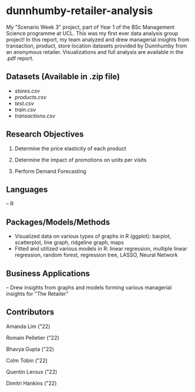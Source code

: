 # dunnhumby-retailer-analysis
My "Scenario Week 3" project, part of Year 1 of the BSc Management Science programme at UCL. This was my first ever data analysis group project! In this report, my team analyzed and drew managerial insights from transaction, product, store location datasets provided by Dunnhumby from an anonymous retailer. Visualizations and full analysis are available in the .pdf report.

## Datasets (Available in .zip file)
* *stores.csv*
* *products.csv*
* *test.csv*
* *train.csv*
* *transactions.csv*

## Research Objectives
1) Determine the price elasticity of each product

2) Determine the impact of promotions on units per visits

3) Perform Demand Forecasting

## Languages
– R

## Packages/Models/Methods
* Visualized data on various types of graphs in R (ggplot): barplot, scatterplot, line graph, ridgeline graph, maps
* Fitted and utilized various models in R: linear regression, multiple linear regression, random forest, regression tree, LASSO, Neural Network

## Business Applications
– Drew insights from graphs and models forming various managerial insights for "The Retailer"

## Contributors
Amanda Lim ("22)

Romain Pelletier ("22)

Bhavya Gupta ("22)

Colm Tobin ("22)

Quentin Leroux ("22)

Dimitri Hankins ("22)
